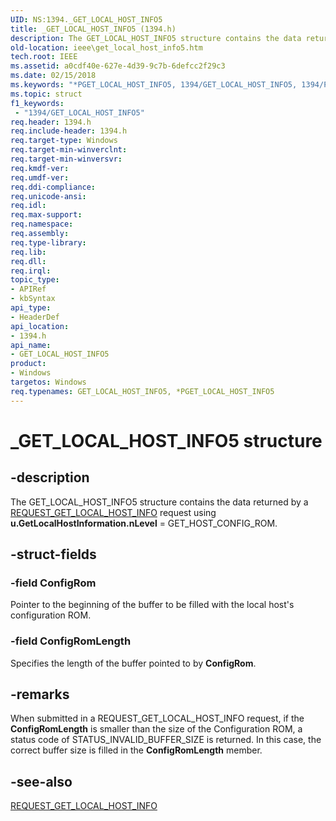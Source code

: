 ```yaml
---
UID: NS:1394._GET_LOCAL_HOST_INFO5
title: _GET_LOCAL_HOST_INFO5 (1394.h)
description: The GET_LOCAL_HOST_INFO5 structure contains the data returned by a REQUEST_GET_LOCAL_HOST_INFO request using u.GetLocalHostInformation.nLevel = GET_HOST_CONFIG_ROM.
old-location: ieee\get_local_host_info5.htm
tech.root: IEEE
ms.assetid: a0cdf40e-627e-4d39-9c7b-6defcc2f29c3
ms.date: 02/15/2018
ms.keywords: "*PGET_LOCAL_HOST_INFO5, 1394/GET_LOCAL_HOST_INFO5, 1394/PGET_LOCAL_HOST_INFO5, 1394stct_7be8f02e-9734-40ae-9337-91d9026ec65d.xml, GET_LOCAL_HOST_INFO5, GET_LOCAL_HOST_INFO5 structure [Buses], IEEE.get_local_host_info5, PGET_LOCAL_HOST_INFO5, PGET_LOCAL_HOST_INFO5 structure pointer [Buses], _GET_LOCAL_HOST_INFO5"
ms.topic: struct
f1_keywords:
 - "1394/GET_LOCAL_HOST_INFO5"
req.header: 1394.h
req.include-header: 1394.h
req.target-type: Windows
req.target-min-winverclnt: 
req.target-min-winversvr: 
req.kmdf-ver: 
req.umdf-ver: 
req.ddi-compliance: 
req.unicode-ansi: 
req.idl: 
req.max-support: 
req.namespace: 
req.assembly: 
req.type-library: 
req.lib: 
req.dll: 
req.irql: 
topic_type:
- APIRef
- kbSyntax
api_type:
- HeaderDef
api_location:
- 1394.h
api_name:
- GET_LOCAL_HOST_INFO5
product:
- Windows
targetos: Windows
req.typenames: GET_LOCAL_HOST_INFO5, *PGET_LOCAL_HOST_INFO5
---
```


# _GET_LOCAL_HOST_INFO5 structure


## -description


The GET_LOCAL_HOST_INFO5 structure contains the data returned by a <a href="https://msdn.microsoft.com/library/windows/hardware/ff537644">REQUEST_GET_LOCAL_HOST_INFO</a> request using <b>u.GetLocalHostInformation.nLevel</b> = GET_HOST_CONFIG_ROM.


## -struct-fields




### -field ConfigRom

Pointer to the beginning of the buffer to be filled with the local host's configuration ROM.


### -field ConfigRomLength

Specifies the length of the buffer pointed to by <b>ConfigRom</b>.


## -remarks



When submitted in a REQUEST_GET_LOCAL_HOST_INFO request, if the <b>ConfigRomLength</b> is smaller than the size of the Configuration ROM, a status code of STATUS_INVALID_BUFFER_SIZE is returned. In this case, the correct buffer size is filled in the <b>ConfigRomLength</b> member.




## -see-also




<a href="https://msdn.microsoft.com/library/windows/hardware/ff537644">REQUEST_GET_LOCAL_HOST_INFO</a>
 

 

